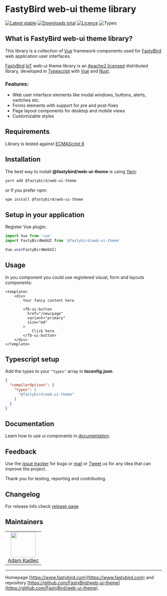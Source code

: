 # FastyBird web-ui theme library

[![Latest stable](https://badgen.net/npm/v/@fastybird/web-ui-theme?cache=300&style=flast-square)](https://www.npmjs.com/package/@fastybird/web-ui-theme)
[![Downloads total](https://badgen.net/npm/dt/@fastybird/web-ui-theme?cache=300&style=flast-square)](https://www.npmjs.com/package/@fastybird/web-ui-theme)
[![Licence](https://badgen.net/npm/license/@fastybird/web-ui-theme?cache=300&style=flast-square)](https://github.com/FastyBird/web-ui-theme/blob/master/LICENSE.md)
![Types](https://badgen.net/npm/types/@fastybird/web-ui-theme?cache=300&style=flast-square)

## What is FastyBird web-ui theme library?

This library is a collection of [Vue](https://vuejs.org) framework components used for [FastyBird](https://www.fastybird.com) web application user interfaces.

[FastyBird](https://www.fastybird.com) [IoT](https://en.wikipedia.org/wiki/Internet_of_things) web-ui theme library is an [Apache2 licensed](http://www.apache.org/licenses/LICENSE-2.0) distributed library, developed in [Typescript](https://www.typescriptlang.org) with [Vue](https://vuejs.org) and [Nuxt](https://nuxtjs.org).

### Features:

- Web user interface elements like modal windows, buttons, alerts, switches etc.
- Forms elements with support for pre and post-fixes
- Page layout components for desktop and mobile views
- Customizable styles

## Requirements

Library is tested against [ECMAScript 6](https://www.w3schools.com/JS/js_es6.asp)

## Installation

The best way to install **@fastybird/web-ui-theme** is using [Yarn](https://yarnpkg.com/):

```sh
yarn add @fastybird/web-ui-theme
```

or if you prefer npm:

```sh
npm install @fastybird/web-ui-theme
```

## Setup in your application

Register Vue plugin:

```js
import Vue from 'vue'
import FastyBirdWebUI from '@fastybird/web-ui-theme'

Vue.use(FastyBirdWebUI)
```

## Usage

In you component you could use registered visual, form and layouts components:

```vue
<template>
    <div>
        Your fancy content here

        <fb-ui-button
          href="/new/page"
          variant="primary"
          size="md"
        >
            Click here
        </fb-ui-button>
    </div>
</template>
```

## Typescript setup

Add the types to your `"types"` array in **tsconfig.json**.

```json
{
  "compilerOptions": {
    "types": [
      "@fastybird/web-ui-theme"
    ]
  }
}
```

## Documentation

Learn how to use ui components in [documentation](https://storybook.fastybird.com/).

## Feedback

Use the [issue tracker](https://github.com/FastyBird/web-ui-theme/issues) for bugs or [mail](mailto:code@fastybird.com) or [Tweet](https://twitter.com/fastybird) us for any idea that can improve the project.

Thank you for testing, reporting and contributing.

## Changelog

For release info check [release page](https://github.com/FastyBird/web-ui-theme/releases)

## Maintainers

<table>
	<tbody>
		<tr>
			<td align="center">
				<a href="https://github.com/akadlec">
					<img width="80" height="80" src="https://avatars3.githubusercontent.com/u/1866672?s=460&amp;v=4">
				</a>
				<br>
				<a href="https://github.com/akadlec">Adam Kadlec</a>
			</td>
		</tr>
	</tbody>
</table>

***
Homepage [https://www.fastybird.com](https://www.fastybird.com) and repository [https://github.com/FastyBird/web-ui-theme](https://github.com/FastyBird/web-ui-theme).
